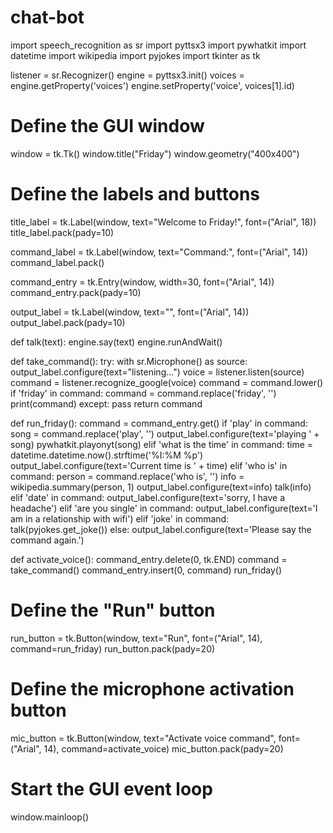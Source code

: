 # chat-bot
import speech_recognition as sr
import pyttsx3
import pywhatkit
import datetime
import wikipedia
import pyjokes
import tkinter as tk

listener = sr.Recognizer()
engine = pyttsx3.init()
voices = engine.getProperty('voices')
engine.setProperty('voice', voices[1].id)

# Define the GUI window
window = tk.Tk()
window.title("Friday")
window.geometry("400x400")

# Define the labels and buttons
title_label = tk.Label(window, text="Welcome to Friday!", font=("Arial", 18))
title_label.pack(pady=10)

command_label = tk.Label(window, text="Command:", font=("Arial", 14))
command_label.pack()

command_entry = tk.Entry(window, width=30, font=("Arial", 14))
command_entry.pack(pady=10)

output_label = tk.Label(window, text="", font=("Arial", 14))
output_label.pack(pady=10)

def talk(text):
    engine.say(text)
    engine.runAndWait()

def take_command():
    try:
        with sr.Microphone() as source:
            output_label.configure(text="listening...")
            voice = listener.listen(source)
            command = listener.recognize_google(voice)
            command = command.lower()
            if 'friday' in command:
                command = command.replace('friday', '')
            print(command)
    except:
        pass
    return command

def run_friday():
    command = command_entry.get()
    if 'play' in command:
        song = command.replace('play', '')
        output_label.configure(text='playing ' + song)
        pywhatkit.playonyt(song)
    elif 'what is the time' in command:
        time = datetime.datetime.now().strftime('%I:%M %p')
        output_label.configure(text='Current time is ' + time)
    elif 'who is' in command:
        person = command.replace('who is', '')
        info = wikipedia.summary(person, 1)
        output_label.configure(text=info)
        talk(info)
    elif 'date' in command:
        output_label.configure(text='sorry, I have a headache')
    elif 'are you single' in command:
        output_label.configure(text='I am in a relationship with wifi')
    elif 'joke' in command:
        talk(pyjokes.get_joke())
    else:
        output_label.configure(text='Please say the command again.')

def activate_voice():
    command_entry.delete(0, tk.END)
    command = take_command()
    command_entry.insert(0, command)
    run_friday()

# Define the "Run" button
run_button = tk.Button(window, text="Run", font=("Arial", 14), command=run_friday)
run_button.pack(pady=20)

# Define the microphone activation button
mic_button = tk.Button(window, text="Activate voice command", font=("Arial", 14), command=activate_voice)
mic_button.pack(pady=20)

# Start the GUI event loop
window.mainloop()
